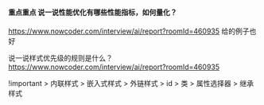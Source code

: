 ####  重点重点 说一说性能优化有哪些性能指标，如何量化？
https://www.nowcoder.com/interview/ai/report?roomId=460935
给的例子也好

说一说样式优先级的规则是什么？
https://www.nowcoder.com/interview/ai/report?roomId=460935

!important > 内联样式 > 嵌入式样式 > 外链样式 > id > 类 > 属性选择器 > 继承样式